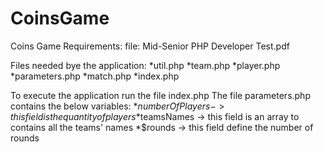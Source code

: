 # CoinsGame
Coins Game
Requirements:
file: Mid-Senior PHP Developer Test.pdf

Files needed bye the application:
*util.php
*team.php
*player.php
*parameters.php
*match.php
*index.php

To execute the application run the file index.php
The file parameters.php contains the below variables:
*$numberOfPlayers -> this field is the quantity of players
*$teamsNames -> this field is an array to contains all the teams' names
*$rounds -> this field define the number of rounds
